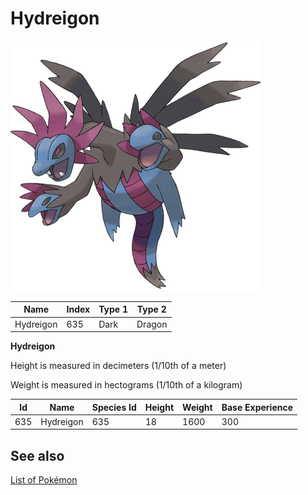 # Hydreigon


![Hydreigon](images/635.png)

| **Name** | **Index** | **Type 1** | **Type 2** |
|----|----|----|----|
| Hydreigon | 635 | Dark | Dragon  |

**Hydreigon** 


Height is measured in decimeters (1/10th of a meter)

Weight is measured in hectograms (1/10th of a kilogram)

| **Id** | **Name** | **Species Id** | **Height** | **Weight** | **Base Experience** |
|--------|----------|----------------|------------|------------|---------------------|
| 635 | Hydreigon | 635 | 18 | 1600 | 300 |


## See also

[List of Pokémon](../pokemon.md)
